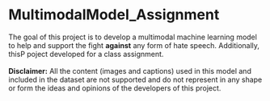 # MultimodalModel_Assignment
The goal of this project is to develop a multimodal machine learning model to help and support the fight **against** any form of hate speech. Additionally, thisP poject developed for a class assignment. <br>
<br>
**Disclaimer:** All the content (images and captions) used in this model and included in the dataset are not supported and do not represent in any shape or form the ideas and opinions of the developers of this project.
